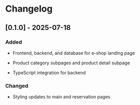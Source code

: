 # Changelog

## [0.1.0] - 2025-07-18

### Added

- Frontend, backend, and database for e-shop landing page

- Product category subpages and product detail subpage

- TypeScript integration for backend

### Changed

- Styling updates to main and reservation pages
